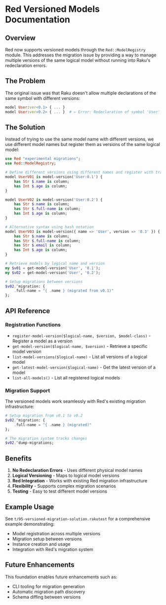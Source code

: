 # Red Versioned Models Documentation

## Overview

Red now supports versioned models through the `Red::ModelRegistry` module. This addresses the migration issue by providing a way to manage multiple versions of the same logical model without running into Raku's redeclaration errors.

## The Problem

The original issue was that Raku doesn't allow multiple declarations of the same symbol with different versions:

```raku
model User:ver<0.1> { ... }
model User:ver<0.2> { ... }  # ← Error: Redeclaration of symbol 'User'
```

## The Solution

Instead of trying to use the same model name with different versions, we use different model names but register them as versions of the same logical model:

```raku
use Red "experimental migrations";
use Red::ModelRegistry;

# Define different versions using different names and register with traits
model UserV01 is model-version('User:0.1') {
    has Str $.name is column;
    has Int $.age is column;
}

model UserV02 is model-version('User:0.2') {
    has Str $.name is column;
    has Str $.full-name is column;
    has Int $.age is column;
}

# Alternative syntax using hash notation
model UserV03 is model-version({ name => 'User', version => '0.3' }) {
    has Str $.name is column;
    has Str $.full-name is column;
    has Str $.email is column;
    has Int $.age is column;
}

# Retrieve models by logical name and version
my $v01 = get-model-version('User', '0.1');
my $v02 = get-model-version('User', '0.2');

# Setup migrations between versions
$v02.^migration: {
    .full-name = "{ .name } (migrated from v0.1)"
};
```

## API Reference

### Registration Functions

- `register-model-version($logical-name, $version, $model-class)` - Register a model as a version
- `get-model-version($logical-name, $version)` - Retrieve a specific model version
- `list-model-versions($logical-name)` - List all versions of a logical model
- `get-latest-model-version($logical-name)` - Get the latest version of a model
- `list-all-models()` - List all registered logical models

### Migration Support

The versioned models work seamlessly with Red's existing migration infrastructure:

```raku
# Setup migration from v0.1 to v0.2
$v02.^migration: {
    .full-name = "{ .name } (migrated)"
};

# The migration system tracks changes
$v02.^dump-migrations;
```

## Benefits

1. **No Redeclaration Errors** - Uses different physical model names
2. **Logical Versioning** - Maps to logical model versions
3. **Red Integration** - Works with existing Red migration infrastructure
4. **Flexibility** - Supports complex migration scenarios
5. **Testing** - Easy to test different model versions

## Example Usage

See `t/95-versioned-migration-solution.rakutest` for a comprehensive example demonstrating:

- Model registration across multiple versions
- Migration setup between versions
- Instance creation and usage
- Integration with Red's migration system

## Future Enhancements

This foundation enables future enhancements such as:

- CLI tooling for migration generation
- Automatic migration path discovery
- Schema diffing between versions